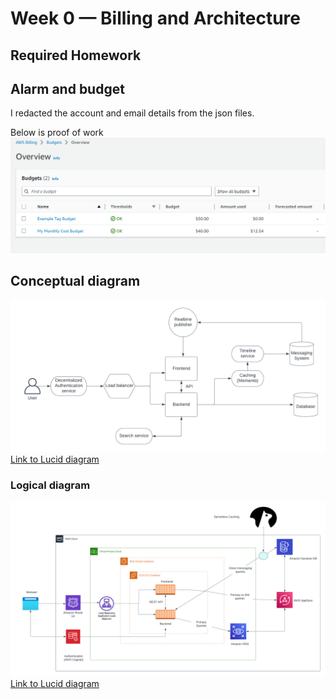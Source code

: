 # Week 0 — Billing and Architecture

## Required Homework

## Alarm and budget

I redacted the account and email details from the json files.

Below is proof of work
![Budgets in AWS Billing -> Budgets](assets/week0/budgets.png)

## Conceptual diagram

![Conceptual diagram](assets/week0/cruddur-conceptual-diagram.png)
[Link to Lucid diagram](https://lucid.app/lucidchart/644dedf2-015d-449f-87fb-67937eb2d23b/edit?viewport_loc=-43%2C-184%2C2219%2C979%2C0_0&invitationId=inv_e1db9ca8-bd90-47bd-8fa1-c3ab0cfd718a)

### Logical diagram

![Logical architectural diagram](assets/week0/cruddur-logical-architecture-diagram.png)
[Link to Lucid diagram](https://lucid.app/lucidchart/206df843-6faf-4a4a-b8e2-07ccd00e0ad8/edit?viewport_loc=-637%2C-151%2C2994%2C1423%2C0_0&invitationId=inv_abd62102-5014-4eaa-9950-9ada995b7336)
